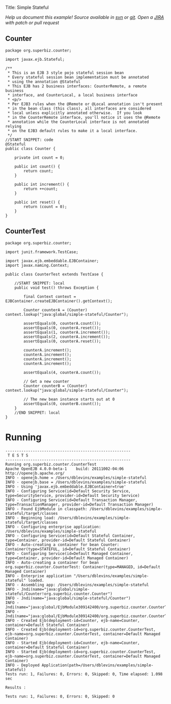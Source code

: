 Title: Simple Stateful

*Help us document this example! Source available in [svn](http://svn.apache.org/repos/asf/openejb/trunk/openejb/examples/simple-stateful) or [git](https://github.com/apache/openejb/tree/trunk/openejb/examples/simple-stateful). Open a [JIRA](https://issues.apache.org/jira/browse/TOMEE) with patch or pull request*

## Counter

    package org.superbiz.counter;
    
    import javax.ejb.Stateful;
    
    /**
     * This is an EJB 3 style pojo stateful session bean
     * Every stateful session bean implementation must be annotated
     * using the annotation @Stateful
     * This EJB has 2 business interfaces: CounterRemote, a remote business
     * interface, and CounterLocal, a local business interface
     * <p/>
     * Per EJB3 rules when the @Remote or @Local annotation isn't present
     * in the bean class (this class), all interfaces are considered
     * local unless explicitly annotated otherwise.  If you look
     * in the CounterRemote interface, you'll notice it uses the @Remote
     * annotation while the CounterLocal interface is not annotated relying
     * on the EJB3 default rules to make it a local interface.
     */
    //START SNIPPET: code
    @Stateful
    public class Counter {
    
        private int count = 0;
    
        public int count() {
            return count;
        }
    
        public int increment() {
            return ++count;
        }
    
        public int reset() {
            return (count = 0);
        }
    }

## CounterTest

    package org.superbiz.counter;
    
    import junit.framework.TestCase;
    
    import javax.ejb.embeddable.EJBContainer;
    import javax.naming.Context;
    
    public class CounterTest extends TestCase {
    
        //START SNIPPET: local
        public void test() throws Exception {
    
            final Context context = EJBContainer.createEJBContainer().getContext();
    
            Counter counterA = (Counter) context.lookup("java:global/simple-stateful/Counter");
    
            assertEquals(0, counterA.count());
            assertEquals(0, counterA.reset());
            assertEquals(1, counterA.increment());
            assertEquals(2, counterA.increment());
            assertEquals(0, counterA.reset());
    
            counterA.increment();
            counterA.increment();
            counterA.increment();
            counterA.increment();
    
            assertEquals(4, counterA.count());
    
            // Get a new counter
            Counter counterB = (Counter) context.lookup("java:global/simple-stateful/Counter");
    
            // The new bean instance starts out at 0
            assertEquals(0, counterB.count());
        }
        //END SNIPPET: local
    }

# Running

    
    -------------------------------------------------------
     T E S T S
    -------------------------------------------------------
    Running org.superbiz.counter.CounterTest
    Apache OpenEJB 4.0.0-beta-1    build: 20111002-04:06
    http://openejb.apache.org/
    INFO - openejb.home = /Users/dblevins/examples/simple-stateful
    INFO - openejb.base = /Users/dblevins/examples/simple-stateful
    INFO - Using 'javax.ejb.embeddable.EJBContainer=true'
    INFO - Configuring Service(id=Default Security Service, type=SecurityService, provider-id=Default Security Service)
    INFO - Configuring Service(id=Default Transaction Manager, type=TransactionManager, provider-id=Default Transaction Manager)
    INFO - Found EjbModule in classpath: /Users/dblevins/examples/simple-stateful/target/classes
    INFO - Beginning load: /Users/dblevins/examples/simple-stateful/target/classes
    INFO - Configuring enterprise application: /Users/dblevins/examples/simple-stateful
    INFO - Configuring Service(id=Default Stateful Container, type=Container, provider-id=Default Stateful Container)
    INFO - Auto-creating a container for bean Counter: Container(type=STATEFUL, id=Default Stateful Container)
    INFO - Configuring Service(id=Default Managed Container, type=Container, provider-id=Default Managed Container)
    INFO - Auto-creating a container for bean org.superbiz.counter.CounterTest: Container(type=MANAGED, id=Default Managed Container)
    INFO - Enterprise application "/Users/dblevins/examples/simple-stateful" loaded.
    INFO - Assembling app: /Users/dblevins/examples/simple-stateful
    INFO - Jndi(name="java:global/simple-stateful/Counter!org.superbiz.counter.Counter")
    INFO - Jndi(name="java:global/simple-stateful/Counter")
    INFO - Jndi(name="java:global/EjbModule309142400/org.superbiz.counter.CounterTest!org.superbiz.counter.CounterTest")
    INFO - Jndi(name="java:global/EjbModule309142400/org.superbiz.counter.CounterTest")
    INFO - Created Ejb(deployment-id=Counter, ejb-name=Counter, container=Default Stateful Container)
    INFO - Created Ejb(deployment-id=org.superbiz.counter.CounterTest, ejb-name=org.superbiz.counter.CounterTest, container=Default Managed Container)
    INFO - Started Ejb(deployment-id=Counter, ejb-name=Counter, container=Default Stateful Container)
    INFO - Started Ejb(deployment-id=org.superbiz.counter.CounterTest, ejb-name=org.superbiz.counter.CounterTest, container=Default Managed Container)
    INFO - Deployed Application(path=/Users/dblevins/examples/simple-stateful)
    Tests run: 1, Failures: 0, Errors: 0, Skipped: 0, Time elapsed: 1.098 sec
    
    Results :
    
    Tests run: 1, Failures: 0, Errors: 0, Skipped: 0
    

